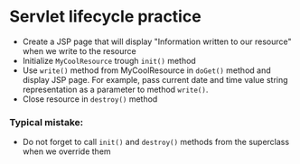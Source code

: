 # Servlet lifecycle practice

- Create a JSP page that will display "Information written to our resource" when we write to the resource
- Initialize `MyCoolResource` trough `init()` method
- Use `write()` method from MyCoolResource in `doGet()` method and display JSP page. For example, pass current date and time value string representation as a parameter to method `write()`.
- Close resource in `destroy()` method

### Typical mistake:

- Do not forget to call `init()` and `destroy()` methods from the superclass when we override them
